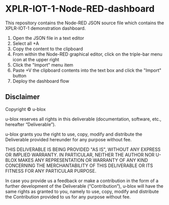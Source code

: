# XPLR-IOT-1-Node-RED-dashboard
This repository contains the Node-RED JSON source file which contains the
XPLR-IOT-1 demonstration dashboard. 

1. Open the JSON file in a text editor
2. Select all <Ctrl>+A
3. Copy the content to the clipboard
4. From within the Node-RED graphical editor, click on the triple-bar menu icon
at the upper right
5. Click the "Import" menu item
6. Paste <Ctrl>+V the clipboard contents into the text box and click the
"Import" button
7. Deploy the dashboard flow

## Disclaimer
Copyright &copy; u-blox 

u-blox reserves all rights in this deliverable (documentation, software, etc.,
hereafter “Deliverable”). 

u-blox grants you the right to use, copy, modify and distribute the
Deliverable provided hereunder for any purpose without fee.

THIS DELIVERABLE IS BEING PROVIDED "AS IS", WITHOUT ANY EXPRESS OR IMPLIED
WARRANTY. IN PARTICULAR, NEITHER THE AUTHOR NOR U-BLOX MAKES ANY
REPRESENTATION OR WARRANTY OF ANY KIND CONCERNING THE MERCHANTABILITY OF THIS
DELIVERABLE OR ITS FITNESS FOR ANY PARTICULAR PURPOSE.

In case you provide us a feedback or make a contribution in the form of a
further development of the Deliverable (“Contribution”), u-blox will have the
same rights as granted to you, namely to use, copy, modify and distribute the
Contribution provided to us for any purpose without fee.
